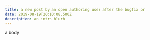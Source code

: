 ```yaml
---
title: a new post by an open authoring user after the bugfix pr
date: 2019-08-19T20:10:08.500Z
description: an intro blurb
---
```

a body
